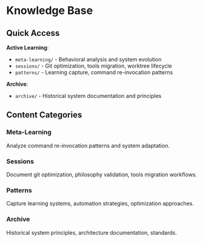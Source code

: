 # Knowledge Base

## Quick Access

**Active Learning**:
- `meta-learning/` - Behavioral analysis and system evolution
- `sessions/` - Git optimization, tools migration, worktree lifecycle
- `patterns/` - Learning capture, command re-invocation patterns

**Archive**:
- `archive/` - Historical system documentation and principles

## Content Categories

### Meta-Learning
Analyze command re-invocation patterns and system adaptation.

### Sessions
Document git optimization, philosophy validation, tools migration workflows.

### Patterns
Capture learning systems, automation strategies, optimization approaches.

### Archive
Historical system principles, architecture documentation, standards.